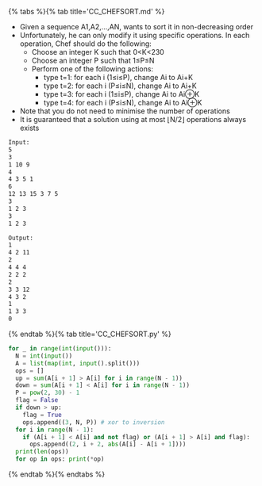 {% tabs %}{% tab title='CC_CHEFSORT.md' %}

* Given a sequence A1,A2,…,AN, wants to sort it in non-decreasing order
* Unfortunately, he can only modify it using specific operations. In each operation, Chef should do the following:
  * Choose an integer K such that 0<K<230
  * Choose an integer P such that 1≤P≤N
  * Perform one of the following actions:
    * type t=1: for each i (1≤i≤P), change Ai to Ai+K
    * type t=2: for each i (P≤i≤N), change Ai to Ai+K
    * type t=3: for each i (1≤i≤P), change Ai to Ai⊕K
    * type t=4: for each i (P≤i≤N), change Ai to Ai⊕K
* Note that you do not need to minimise the number of operations
* It is guaranteed that a solution using at most ⌊N/2⌋ operations always exists

```txt
Input:
5
3
1 10 9
4
4 3 5 1
6
12 13 15 3 7 5
3
1 2 3
3
1 2 3

Output:
1
4 2 11
2
4 4 4
2 2 2
2
3 3 12
4 3 2
1
1 3 3
0
```

{% endtab %}{% tab title='CC_CHEFSORT.py' %}

```py
for _ in range(int(input())):
  N = int(input())
  A = list(map(int, input().split()))
  ops = []
  up = sum(A[i + 1] > A[i] for i in range(N - 1))
  down = sum(A[i + 1] < A[i] for i in range(N - 1))
  P = pow(2, 30) - 1
  flag = False
  if down > up:
    flag = True
    ops.append((3, N, P)) # xor to inversion
  for i in range(N - 1):
    if (A[i + 1] < A[i] and not flag) or (A[i + 1] > A[i] and flag):
      ops.append((2, i + 2, abs(A[i] - A[i + 1])))
  print(len(ops))
  for op in ops: print(*op)
```

{% endtab %}{% endtabs %}
